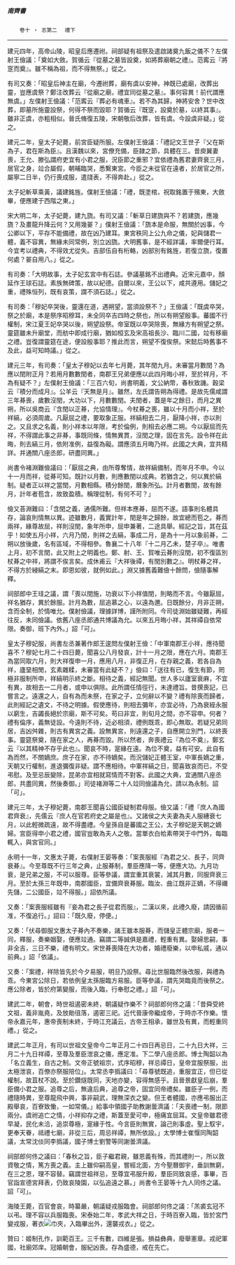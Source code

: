 

##### 南齊書
　　`卷十 ‧ 志第二`　
`禮下`

* * *

建元四年，高帝山陵，昭皇后應遷祔。祠部疑有祖祭及遣啟諸奠九飯之儀不？左僕射王儉議：「奠如大斂。賀循云『從墓之墓皆設奠，如將葬廟朝之禮』。范寗云『將窆而奠』。雖不稱為祖，而不得無祭。」從之。

有司又奏：「昭皇后神主在廟，今遷祔葬，廟有虞以安神，神既已處廟，改葬出靈，豈應虞祭？鄭注改葬云『從廟之廟，禮宜同從墓之墓』。事何容異！前代謂應無虞。」左僕射王儉議：「范寗云『葬必有魂車』。若不為其歸，神將安舍？世中改葬，即墓所施靈設祭，何得不祭而毀耶？賀循云『既窆，設奠於墓，以終其事』。雖非正虞，亦粗相似。晉氏脩復五陵，宋朝敬后改葬，皆有虞。今設虞非疑。」從之。

建元二年，皇太子妃薨，前宮臣疑所服。左僕射王儉議：「禮記文王世子『父在斯為子，君在斯為臣』。且漢魏以來，宮僚充備，臣隷之節，具體在三。昔庾翼妻喪，王允、滕弘謂府吏宜有小君之服，況臣節之重邪？宜依禮為舊君妻齊衰三月，居官之身，竝合屬假，朝晡臨哭，悉繫東宮。今臣之未從官在遠者，於居官之所，屬寧二日半，仍行喪成服，遣牋表，不得奔赴。」從之。

太子妃斬草乘黃，議建銘旌。僕射王儉議：「禮，既塗棺，祝取銘置于殯東，大斂畢，便應建于西階之東。」

宋大明二年，太子妃薨，建九旒。有司又議：「斬草日建旒與不？若建旒，應幾旒？及畫龍升降云何？又用幾翣？」僕射王儉議：「旒本是命服，無關於凶事，今公卿以下，平存不能備禮，故在凶乃建耳。東宮秩同上公九命之儀，妃與儲君一體，義不容異，無緣未同常例，別立凶旒。大明舊事，是不經詳議，率爾便行耳。今宜考以禮典，不得效尤從失。吉部伍自有桁輅，凶部別有銘旌，若復立旒，復置何處？翣自用八。」從之。

有司奏：「大明故事，太子妃玄宮中有石誌。參議墓銘不出禮典。近宋元嘉中，顏延作王球石誌。素族無碑策，故以紀德。自爾以來，王公以下，咸共遵用。儲妃之重，禮殊恒列，既有哀策，謂不須石誌。」從之。

有司奏：「穆妃卒哭後，靈還在道，遇朔望，當須設祭不？」王儉議：「既虞卒哭，祭之於廟，本是祭序昭穆耳，未全同卒吉四時之祭也，所以有朔望殷事。蕃國不行權制，宋江夏王妃卒哭以後，朔望設祭。帝室既以卒哭除喪，無緣方有朔望之祭。靈筵雖未升廟堂，而舫中即成行廟，猶如桓玄及宋高祖長沙、臨川二國，竝有移廟之禮。豈復謂靈筵在途，便設殷事耶？推此而言，朔望不復俟祭。宋懿后時舊事不及此，益可知時議。」從之。

建元三年，有司奏：「皇太子穆妃以去年七月薨，其年閏九月。未審當月數閏？為應以閏附正月？若用月數數閏者，南郡王兄弟便應以此四月晦小祥，至於祥月，不為有疑不？」左僕射王儉議：「三百六旬，尚書明義，文公納幣，春秋致譏。穀梁云『積分而成月』。公羊云『天無是月』。雖然，左氏謂告朔為得禮。是故先儒咸謂三年朞喪，歲數沒閏，大功以下，月數數閏。夫閏者，蓋是年之餘日，而月之異朔，所以吳商云『含閏以正朞，允協情理』。今杖朞之喪，雖以十月而小祥，至於祥縞，必須周歲。凡厭屈之禮，要取象正服。祥縞相去二月，厭降小祥，亦以則之。又且求之名義，則小祥本以年限，考於倫例，則相去必應二朔。今以厭屈而先祥，不得謂此事之非朞，事既同條，情無異貫，沒閏之理，固在言先。設令祥在此晦，則去縞三月，依附准例，益復為礙。謂應須五月晦乃祥。此國之大典，宜共精詳。并通關八座丞郎，研盡同異。」

尚書令褚淵難儉議曰：「厭屈之典，由所尊奪情，故祥縞備制，而年月不申。今以十一月而祥，從朞可知。既計以月數，則應數閏以成典。若猶含之，何以異於縞制。疑者正以祥之當閏，月數相縣。積分餘閏，曆象所弘。計月者數閏，故有餘月，計年者苞含，故致盈積。稱理從制，有何不可？」

儉又荅淵難曰：「含閏之義，通儒所難。但祥本應朞，屈而不遂。語事則名體具存，論哀則情無以異。迹雖數月，義實計年，閏是年之歸餘，故宜總而苞之。朞而兩祥，緣尊故屈，祥則沒閏，象年所申，屈申兼著，二途具舉。經記之旨，其在茲乎！如使五月小祥，六月乃閏，則祥之去縞，事成二月，是為十一月以象前朞，二朔以放後歲，名有區域，不得相參。魯襄二十八年『十二月乙未，楚子卒』。唯書上月，初不言閏，此又附上之明義也。鄭、射、王、賀唯云朞則沒閏，初不復區別杖朞之中祥，將謂不俟言矣。成休甫云『大祥後禫，有閏別數之』。明杖朞之祥，不得方於綅縞之末。即恩如彼，就例如此。」淵又據舊義難儉十餘問，儉隨事解釋。

祠部郎中王珪之議，謂「喪以閏施，功衰以下小祥值閏，則略而不言。今雖厭屈，祥名猶存，異於餘服。計月為數，屈追慕之心，以遠為邇。日既餘分，月非正朔，含而全制，於情唯允。僕射儉議，理據詳博，謹所附同。今司徒淵始雖疑難，再經往反，未同儉議。依舊八座丞郎通共博議為允。以來五月晦小祥，其祥禫自依常限。奏御，班下內外。」詔「可」。

皇太子穆妃服，尚書左丞兼著作郎王逡問左僕射王儉：「中軍南郡王小祥，應待聞喜不？穆妃七月二十四日薨，聞喜公八月發哀，計十一月之限，應在六月。南郡王為當同取六月，則大祥復申一月，應用八月，非復正月，在存親之義，若各自為祥，廬堊相閒，玄素雜糅，未審當有此疑不？」儉曰：「送往有已，復生有節，罔極非服制所申，祥縞明示終之斷。相待之義，經記無聞。世人多以廬室衰麻，不宜有異，故相去一二月者，或申以俱除。此所謂任情徑行，未達禮旨。昔撰喪記，已嘗言之。遠還之人，自有為而未祭，在家之子，立何辭以不變？禮有除喪而歸者，此則經記之遺文，不待之明據。假使應待，則相去彌年，亦宜必待，乃為衰絰永服以窮生，吉蠲長絕於宗廟，斯不可矣。苟曰非宜，則旬月之間，亦不容申。何者？禮有倫序，義無徒設。今遠則不待，近必相須，禮例既乖，即心無取。若疑兄弟同居，吉凶舛雜，則古有異宮之義。設無異宮，則遠還之子，自應開立別門，以終喪事。靈筵祭奠，隨在家之人，再朞而毀。所以然者，奔喪禮云『為位不奠』，鄭玄云『以其精神不存乎此也』。聞哀不時，寔緣在遠。為位不奠，益有可安。此自有為而然，不關嫡庶。庶子在家，亦不待嫡矣。而況儲妃正體王室，中軍長嫡之重，天朝又行權制，進退彌復非疑。謂不應相待。中軍祥縞之日，聞喜致哀而已，不受弔慰。及至忌辰變除，昆弟亦宜相就寫情而不對客。此國之大典，宜通關八座丞郎，共盡同異，然後奏御。」司徒褚淵等二十人竝同儉議為允，請以為永制。詔「可」。

建元三年，太子穆妃薨，南郡王聞喜公國臣疑制君母服。儉又議：「禮『庶人為國君齊衰』，先儒云『庶人在官若府史之屬是也』。又諸侯之大夫妻為夫人服繐衰七月，以此輕微疏遠，故不得盡禮。今皇孫自是蕃國之王公，太子穆妃是天朝之嫡婦。宮臣得申小君之禮，國官豈敢為夫人之敬。當單衣白帢素帶哭于中門外，每臨輒入，與宮官同。」

永明十一年，文惠太子薨，右僕射王晏等奏：「案喪服經『為君之父、長子，同齊衰朞』。今至尊既不行三年之典，止服朞制，羣臣應降一等，便應大功。九月功衰，是兄弟之服，不可以服尊。臣等參議，謂宜重其衰裳，減其月數，同服齊衰三月。至於太孫三年既申，南郡國臣，宜備齊衰朞服。臨汝、曲江既非正嫡，不得禰先儲，二公國臣，竝不得服。」詔依所議。

又奏：「案喪服經雖有『妾為君之長子從君而服』，二漢以來，此禮久廢，請因循前准，不復追行。」詔曰：「既久廢，停便。」

又奏：「伏尋御服文惠太子朞內不奏樂，諸王雖本服朞，而儲皇正體宗廟，服者一同，釋服，奏樂姻娶，便應竝通。竊謂二等誠俱是嘉禮，輕重有異。娶婦思嗣，事非全吉，三日不樂，禮有明文。宋世朞喪降在大功者，婚禮廢樂，以申私戚，通以前典。」詔「依議」。

又奏：「案禮，祥除皆先於今夕易服，明旦乃設祭。尋比世服臨然後改服，與禮為乖。今東宮公除日，若依例皇太孫服臨方易服。臣等參議，謂先哭臨竟而後祭之。應公除者，皆於府第變服，而後入臨，行奉慰之禮。」詔「可」。

建武二年，朝會，時世祖遏密未終，朝議疑作樂不？祠部郎何佟之議：「昔舜受終文祖，義非胤堯，及放勛徂落，遏密三祀。近代晉康帝繼成帝，于時亦不作樂。懷帝永嘉元年，惠帝喪制未終，于時江充議云，古帝王相承，雖世及有異，而輕重同禮。」從之。

建武二年正月，有司以世祖文皇帝今二年正月二十四日再忌日，二十九日大祥，三月二十九日祥禫，至尊及羣臣泄哀之儀，應定准。下二學八座丞郎。博士陶韶以為「名立義生，自古之制。文帝正號祖宗，式序昭穆，祥忌禫日，皇帝宜服祭服，出太極泄哀，百僚亦祭服陪位」。太常丞李撝議曰：「尋尊號既追，重服宜正，但已從權制，故苴杖不說。至於鑽燧既同，天地亦變，容得無感乎。且晉景獻皇后崩，羣臣備小君之服。追尊之后，無違后典，追尊之帝，固宜同帝禮矣。雖臣子一例，而禮隨時異，至尊龍飛中興，事非嗣武，理無深衣之變。但王者體國，亦應弔服出正殿舉哀，百寮致慟，一如常儀。」給事中領國子助教謝曇濟議：「夫喪禮一制，限節兩分。虞祔追亡之情，小祥抑存之禮，斯蓋至愛可申，極痛宜屈耳。文皇帝雖君德早凝，民化未洽，追崇尊極，寔緣于性。今言臣則無實，論己則事虛。聖上馭宇，更奉天眷，祗禮七廟，非從三后，周忌祥禫，無所依設。」太學博士崔愝同陶韶議，太常沈倓同李撝議，國子博士劉警等同謝曇濟議。

祠部郎何佟之議曰：「春秋之旨，臣子繼君親，雖恩義有殊，而其禮則一，所以敦資敬之情，篤方喪之義。主上雖仰嗣高皇，嘗經北面，方今聖曆御宇，垂訓無窮，在三之恩，理不容替。竊謂世祖祥忌，至尊宜弔服升殿，羣臣同致哀感，事畢，百官詣宣德宮拜表，仍致哀陵園，以弘追遠之慕。」尚書令王晏等十九人同佟之議。詔「可」。

海陵王薨，百官會哀，時纂嚴，朝議疑戎服臨會。祠部郎何佟之議：「羔裘玄冠不以弔。理不容以兵服臨喪。宋泰始二年，孝武大祥之日，于時百寮入臨，皆於宮門變戎服，著衣![巾夾](../../imgs/220bf.gif)，入臨畢出外，還襲戎衣。」從之。

贊曰：姬制孔作，訓範百王。三千有數，四維是張。損益彝典，廢舉憲章。戎祀軍國，社廟郊庠。冠婚朝會，服紀凶喪。存為盛德，戒在先亡。

* * *

